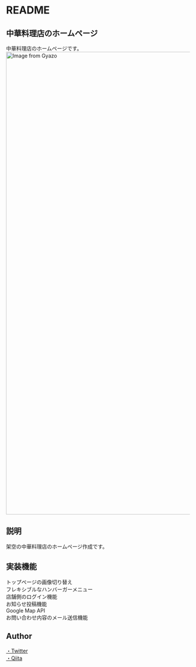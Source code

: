 # README

## 中華料理店のホームページ
中華料理店のホームページです。
<a href="https://gyazo.com/3458b45d9b9ddacde5c681379bcc8ab8"><img src="https://i.gyazo.com/3458b45d9b9ddacde5c681379bcc8ab8.jpg" alt="Image from Gyazo" width="1264"/></a>

## 説明
架空の中華料理店のホームページ作成です。

## 実装機能
トップページの画像切り替え<br>
フレキシブルなハンバーガーメニュー <br>
店舗側のログイン機能<br>
お知らせ投稿機能<br>
Google Map API<br>
お問い合わせ内容のメール送信機能

## Author
<a href="https://twitter.com/1009takaki">・Twitter</a>
<br>
<a href="https://qiita.com/shimpex">・Qiita</a>